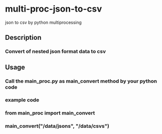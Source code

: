# multi-proc-json-to-csv
json to csv by python multiprocessing


## Description

### Convert of nested json format data to csv

## Usage

### Call the main_proc.py as main_convert method by your python code

### example code
### from main_proc import main_convert
### main_convert("/data/jsons", "/data/csvs") 
